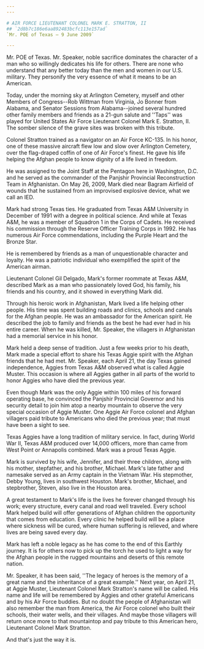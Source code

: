 ```yaml
---
---

# AIR FORCE LIEUTENANT COLONEL MARK E. STRATTON, II
## `2d8b7c186e6aa892483bcfc113e157ad`
`Mr. POE of Texas — 9 June 2009`

---
```



Mr. POE of Texas. Mr. Speaker, noble sacrifice dominates the 
character of a man who so willingly dedicates his life for others. 
There are none who understand that any better today than the men and 
women in our U.S. military. They personify the very essence of what it 
means to be an American.

Today, under the morning sky at Arlington Cemetery, myself and other 
Members of Congress--Rob Wittman from Virginia, Jo Bonner from Alabama, 
and Senator Sessions from Alabama--joined several hundred other family 
members and friends as a 21-gun salute and ''Taps'' was played for 
United States Air Force Lieutenant Colonel Mark E. Stratton, II. The 
somber silence of the grave sites was broken with this tribute.

Colonel Stratton trained as a navigator on an Air Force KC-135. In 
his honor, one of these massive aircraft flew low and slow over 
Arlington Cemetery, over the flag-draped coffin of one of Air Force's 
finest. He gave his life helping the Afghan people to know dignity of a 
life lived in freedom.

He was assigned to the Joint Staff at the Pentagon here in 
Washington, D.C. and he served as the commander of the Panjshir 
Provincial Reconstruction Team in Afghanistan. On May 26, 2009, Mark 
died near Bagram Airfield of wounds that he sustained from an 
improvised explosive device, what we call an IED.

Mark had strong Texas ties. He graduated from Texas A&M University in 
December of 1991 with a degree in political science. And while at Texas 
A&M, he was a member of Squadron 1 in the Corps of Cadets. He received 
his commission through the Reserve Officer Training Corps in 1992. He 
has numerous Air Force commendations, including the Purple Heart and 
the Bronze Star.

He is remembered by friends as a man of unquestionable character and 
loyalty. He was a patriotic individual who exemplified the spirit of 
the American airman.

Lieutenant Colonel Gil Delgado, Mark's former roommate at Texas A&M, 
described Mark as a man who passionately loved God, his family, his 
friends and his country, and it showed in everything Mark did.

Through his heroic work in Afghanistan, Mark lived a life helping 
other people. His time was spent building roads and clinics, schools 
and canals for the Afghan people. He was an ambassador for the American 
spirit. He described the job to family and friends as the best he had 
ever had in his entire career. When he was killed, Mr. Speaker, the 
villagers in Afghanistan had a memorial service in his honor.

Mark held a deep sense of tradition. Just a few weeks prior to his 
death, Mark made a special effort to share his Texas Aggie spirit with 
the Afghan friends that he had met. Mr. Speaker, each April 21, the day 
Texas gained independence, Aggies from Texas A&M observed what is 
called Aggie Muster. This occasion is where all Aggies gather in all 
parts of the world to honor Aggies who have died the previous year.

Even though Mark was the only Aggie within 100 miles of his forward 
operating base, he convinced the Panjshir Provincial Governor and his 
security detail to join him atop a nearby mountain to observe the very 
special occasion of Aggie Muster. One Aggie Air Force colonel and 
Afghan villagers paid tribute to Americans who died the previous year; 
that must have been a sight to see.

Texas Aggies have a long tradition of military service. In fact, 
during World War II, Texas A&M produced over 14,000 officers, more than 
came from West Point or Annapolis combined. Mark was a proud Texas 
Aggie.

Mark is survived by his wife, Jennifer, and their three children, 
along with his mother, stepfather, and his brother, Michael. Mark's 
late father and namesake served as an Army captain in the Vietnam War. 
His stepmother, Debby Young, lives in southwest Houston. Mark's 
brother, Michael, and stepbrother, Steven, also live in the Houston 
area.

A great testament to Mark's life is the lives he forever changed 
through his work; every structure, every canal and road well traveled. 
Every school Mark helped build will offer generations of Afghan 
children the opportunity that comes from education. Every clinic he 
helped build will be a place where sickness will be cured, where human 
suffering is relieved, and where lives are being saved every day.

Mark has left a noble legacy as he has come to the end of this 
Earthly journey. It is for others now to pick up the torch he used to 
light a way for the Afghan people in the rugged mountains and deserts 
of this remote nation.

Mr. Speaker, it has been said, ''The legacy of heroes is the memory 
of a great name and the inheritance of a great example.'' Next year, on 
April 21, at Aggie Muster, Lieutenant Colonel Mark Stratton's name will 
be called. His name and life will be remembered by Aggies and other 
grateful Americans and by his Air Force buddies. But no doubt the 
people of Afghanistan will also remember the man from America, the Air 
Force colonel who built their schools, their water wells, and their 
villages. And maybe those villagers will return once more to that 
mountaintop and pay tribute to this American hero, Lieutenant Colonel 
Mark Stratton.

And that's just the way it is.
